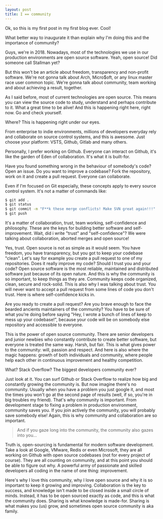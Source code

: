 ```yaml
---
layout: post
title: I == community
---
```


Ok, so this is my first post in my first blog ever. Cool!

What better way to inaugurate it than explain why I'm doing this and the importance of community?
<!--more-->

Guys, we're in 2018. Nowadays, most of the technologies we use in our production environments are open source software.
Yeah, open source! Did someone call Stallman yet?

But this won't be an article about freedom, transparency and non-profit software. We're not gonna talk about Arch, Micro$oft,
or any linux master race user common topic. We're gonna talk about community, team working and about achieving a result, together.

As I said before, most of current technologies are open source. This means you can view the source code to study,
understand and perhaps contribute to it. What a great time to be alive!
And this is happening right here, right now. Go and check yourself.

Where? This is happening right under our eyes.

From enterprise to indie environments, millions of developers everyday rely and collaborate on source control systems,
and this is awesome. Just choose your platform: VSTS, Github, Gitlab and many others.

Personally, I prefer working on Github. Everyone can interact on Github, it's like the garden of Eden of collaboration. 
It's what it is built-for. 

Have you found something wrong in the behaviour of somebody's code? Open an issue. Do you want to improve a codebase?
Fork the repository, work on it and create a pull request. Everyone can collaborate.

Even if I'm focused on Git especially, these concepts apply to every source control system. It's not a matter of commands like:

```bash
$ git add .
$ git status
$ git commit -m "F**k these merge conflicts! Make SVN great again!!!"
$ git push
```

It's a matter of collaboration, trust, team working, self-confidence and philosophy.
These are the keys for building better software and self-improvement. Wait, did i write "trust" and "self-confidence"?
We were talking about collaboration, aborted merges and open source!

Yes, trust. Open source is not as simple as it would seem. You have freedom, you have transparency, but you got to keep 
your codebase "clean". Let's say for example you create a pull request to one of my repositories. Does it really improve my code?
Should I trust you and your code? Open source software is the most reliable, maintained and distributed software just because
of its open nature. And this is why the community is so important, to keep things as they are. Community keeps code organized,
clean, secure and rock-solid. This is also why I was talking about trust. You will never want to accept a pull request
from some lines of code you don't trust. Here is where self-confidence kicks in.

Are you ready to create a pull request? Are you brave enough to face the bearded ancients maintainers of the community?
You have to be sure of what you're doing before saying "Hey, I wrote a bunch of lines of keep to mess up your codebase!",
because your code will be on somebody else repository and accessible to everyone.

This is the power of open source community. There are senior developers and junior newbies who constantly contribute to 
create better software, but everyone is treated the same way. Harsh, but fair. This is what gives power to the community:
will, passion and respect. And here is also where the magic happens: growth of both individuals and community,
where people help each other in continuous improvement and healthy competition.

What? Stack Overflow? The biggest developers community ever?

Just look at it. You can surf Github or Stack Overflow to realize how big and constantly growing the community is. But now
imagine there's no community. Usually when you have a problem you just google it, and most the times you won't go at the second
page of results (well, if so, you're in big troubles my friend). That's why community is important. From development stage 
to fixing a problem in production environment, community saves you. If you join actively the community, you will
probably save somebody else! Again, this is why community and collaboration are so important.

> And if you gaze long into the community, the community also gazes into you...

Truth is, open-sourcing is fundamental for modern software development. Take a look at Google, VMware, Redis or even Microsoft,
they are all working on Github with open source codebases (not for every project of course). They are all counting on
community, and at this point you should be able to figure out why. A powerful army of passionate and skilled developers
all coding in the name of one thing: improvement.

Here's why I love this community, why I love open source and why it is so important to keep it growing and improving.
Collaboration is the key to success, and knowledge isn't made to be closed inside a small circle of minds.
Instead, it has to be open sourced exactly as code, and this is what the community does. Sharing is what knowledge is made-for.
Sharing is what makes you (us) grow, and sometimes open source community is aka family.